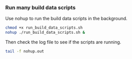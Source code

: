 ### Run many build data scripts

Use nohup to run the build data scripts in the background.
  
```bash
chmod +x run_build_data_scripts.sh
nohup ./run_build_data_scripts.sh &
```

Then check the log file to see if the scripts are running.

```bash
tail -f nohup.out
```